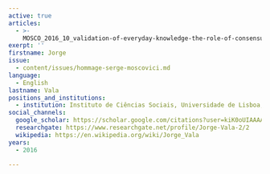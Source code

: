 ```yaml
---
active: true
articles:
  - >-
    MOSCO_2016_10_validation-of-everyday-knowledge-the-role-of-consensus-and-perceived-heterogeneity
exerpt: ''
firstname: Jorge
issue:
  - content/issues/hommage-serge-moscovici.md
language:
  - English
lastname: Vala
positions_and_institutions:
  - institution: Instituto de Ciências Sociais, Universidade de Lisboa, Portugal
social_channels:
  google_scholar: https://scholar.google.com/citations?user=kiK0oUIAAAAJ&hl=pt-PT
  researchgate: https://www.researchgate.net/profile/Jorge-Vala-2/2
  wikipedia: https://en.wikipedia.org/wiki/Jorge_Vala
years:
  - 2016

---
```

